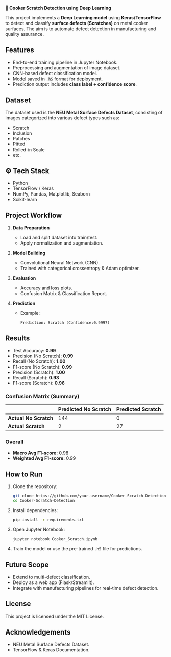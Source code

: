**🍳 Cooker Scratch Detection using Deep Learning**

This project implements a **Deep Learning model** using **Keras/TensorFlow** to detect and classify **surface defects (Scratches)** on metal cooker surfaces. The aim is to automate defect detection in manufacturing and quality assurance.  

## Features  
- End-to-end training pipeline in Jupyter Notebook.  
- Preprocessing and augmentation of image dataset.  
- CNN-based defect classification model.  
- Model saved in `.h5` format for deployment.  
- Prediction output includes **class label + confidence score**.  

## Dataset  
The dataset used is the **NEU Metal Surface Defects Dataset**, consisting of images categorized into various defect types such as:  
- Scratch  
- Inclusion  
- Patches
- Pitted  
- Rolled-in Scale  
- etc.  

## ⚙️ Tech Stack  
- Python  
- TensorFlow / Keras  
- NumPy, Pandas, Matplotlib, Seaborn  
- Scikit-learn  

## Project Workflow  
1. **Data Preparation**  
   - Load and split dataset into train/test.  
   - Apply normalization and augmentation.  

2. **Model Building**  
   - Convolutional Neural Network (CNN).  
   - Trained with categorical crossentropy & Adam optimizer.  

3. **Evaluation**  
   - Accuracy and loss plots.  
   - Confusion Matrix & Classification Report.  

4. **Prediction**  
   - Example:  
     ```
     Prediction: Scratch (Confidence:0.9997)
     ```  

## Results

- Test Accuracy: **0.99**
- Precision (No Scratch): **0.99**
- Recall (No Scratch): **1.00**
- F1-score (No Scratch): **0.99**
- Precision (Scratch): **1.00**
- Recall (Scratch): **0.93**
- F1-score (Scratch): **0.96**

### Confusion Matrix (Summary)
|               | Predicted No Scratch | Predicted Scratch |
|---------------|----------------------|-------------------|
| **Actual No Scratch** | 144 | 0 |
| **Actual Scratch**    | 2   | 27 |

### Overall
- **Macro Avg F1-score:** 0.98  
- **Weighted Avg F1-score:** 0.99  

## How to Run  
1. Clone the repository:  
   ```bash
   git clone https://github.com/your-username/Cooker-Scratch-Detection.git
   cd Cooker-Scratch-Detection
   ```
2. Install dependencies:  
   ```bash
   pip install -r requirements.txt
   ```
3. Open Jupyter Notebook:  
   ```bash
   jupyter notebook Cooker_Scratch.ipynb
   ```
4. Train the model or use the pre-trained `.h5` file for predictions.  

## Future Scope  
- Extend to multi-defect classification.  
- Deploy as a web app (Flask/Streamlit).  
- Integrate with manufacturing pipelines for real-time defect detection.  

## License  
This project is licensed under the MIT License.  

## Acknowledgements  
- NEU Metal Surface Defects Dataset.  
- TensorFlow & Keras Documentation.  
